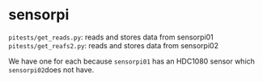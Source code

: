 # sensorpi

`pitests/get_reads.py`: reads and stores data from sensorpi01
`pitests/get_reafs2.py`: reads and stores data from sensorpi02

We have one for each because `sensorpi01` has an HDC1080 sensor which `sensorpi02`does not have.
